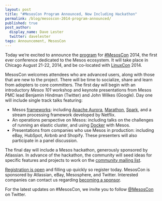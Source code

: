 ```yaml
---
layout: post
title: "#MesosCon Program Announced, Now Including Hackathon"
permalink: /blog/mesoscon-2014-program-announced/
published: true
post_author:
  display_name: Dave Lester
  twitter: davelester
tags: Announcement, MesosCon
---
```


Today we’re excited to announce the [program](http://mesoscon14.sched.org/) for [#MesosCon](http://events.linuxfoundation.org/events/mesoscon) 2014, the first ever conference dedicated to the Mesos ecosystem. It will take place in Chicago August 21-22, 2014, and be co-located with [LinuxCon](http://events.linuxfoundation.org/events/linuxcon-north-america) 2014. 

MesosCon welcomes attendees who are advanced users, along with those that are new to the project. There will be time to socialize, share and learn from adopters to core committers.  The first day will begin with an introductory *Mesos 101* workshop and keynote presentations from Mesos PMC lead Benjamin Hindman (Twitter) and John Wilkes (Google).  Day one will include single track talks featuring:

 * Mesos [frameworks](http://mesos.apache.org/documentation/latest/mesos-frameworks/): including [Apache Aurora](http://aurora.incubator.apache.org), [Marathon](https://github.com/mesosphere/marathon), [Spark](https://github.com/apache/spark), and a stream processing framework developed by Netflix.
 * An operations perspective on Mesos: including talks on the challenges of running an elastic cluster, and using [Docker](http://www.docker.io) with Mesos.
 * Presentations from companies who use Mesos in production: including eBay, HubSpot, Airbnb and Shopify. These presenters will also participate in a panel discussion.

The final day will include a Mesos hackathon, generously sponsored by Atlassian. In advance of the hackathon, the community will seed ideas for specific features and projects to work on the [community mailing list](http://www.mail-archive.com/user@mesos.apache.org/).

[Registration is open](https://www.regonline.com/Register/Checkin.aspx?EventID=1533330) and filling up quickly so register today. MesosCon is sponsored by Atlassian, eBay, Mesosphere, and Twitter. Interested companies can contact us regarding [becoming a sponsor](http://events.linuxfoundation.org/events/mesoscon/sponsor/become-a-sponsor). 

For the latest updates on #MesosCon, we invite you to follow [@MesosCon](http://twitter.com/mesoscon) on Twitter.
